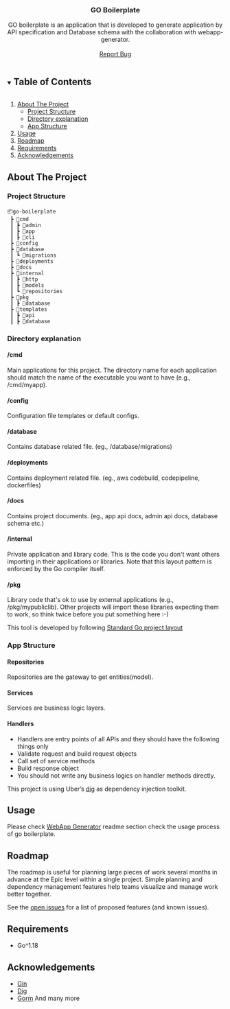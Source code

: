 <!-- PROJECT LOGO -->
<br />
<p align="center">
  <h3 align="center">GO Boilerplate</h3>
  <p align="center">
    GO boilerplate is an application that is developed to generate application by API specification and Database schema with the collaboration with webapp-generator.
    <br />
    <br />
    <a href="https://github.com/takaaki-mizuno/webapp-generator/issues/new">Report Bug</a>
  </p>
</p>

<!-- TABLE OF CONTENTS -->
<details open="open">
  <summary><h2 style="display: inline-block">Table of Contents</h2></summary>
  <ol>
    <li>
      <a href="#about-the-project">About The Project</a>
      <ul>
        <li><a href="#project-structure">Project Structure</a></li>
        <li><a href="#directory-explanation">Directory explanation</a></li>
        <li><a href="#app-structure">App Structure</a></li>
      </ul>
    </li>
    <li>
      <a href="#usage">Usage</a>
    </li>
    <li><a href="#roadmap">Roadmap</a></li>
    <li><a href="#requirements">Requirements</a></li>
    <li><a href="#acknowledgements">Acknowledgements</a></li>
  </ol>
</details>

<!-- ABOUT THE PROJECT -->

## About The Project

### Project Structure

```
📦go-boilerplate
 ┣ 📂cmd
 ┃ ┣ 📂admin
 ┃ ┣ 📂app
 ┃ ┣ 📂cli
 ┣ 📂config
 ┣ 📂database
 ┃ ┗ 📂migrations
 ┣ 📂deployments
 ┣ 📂docs
 ┣ 📂internal
 ┃ ┣ 📂http
 ┃ ┣ 📂models
 ┃ ┗ 📂repositories
 ┣ 📂pkg
 ┃ ┣ 📂database
 ┣ 📂templates
 ┃ ┣ 📂api
 ┃ ┣ 📂database
```

### Directory explanation

#### /cmd

Main applications for this project. The directory name for each application should match the name of the executable you want to have (e.g., /cmd/myapp).

#### /config

Configuration file templates or default configs.

#### /database

Contains database related file. (eg., /database/migrations)

#### /deployments

Contains deployment related file. (eg., aws codebuild, codepipeline, dockerfiles)

#### /docs

Contains project documents. (eg., app api docs, admin api docs, database schema etc.)

#### /internal

Private application and library code. This is the code you don't want others importing in their applications or libraries. Note that this layout pattern is enforced by the Go compiler itself.

#### /pkg

Library code that's ok to use by external applications (e.g., /pkg/mypubliclib). Other projects will import these libraries expecting them to work, so think twice before you put something here :-)

This tool is developed by following [Standard Go project layout](https://github.com/golang-standards/project-layout)

### App Structure

#### Repositories

Repositories are the gateway to get entities(model).

#### Services

Services are business logic layers.

#### Handlers

-   Handlers are entry points of all APIs and they should have the following things only
-   Validate request and build request objects
-   Call set of service methods
-   Build response object
-   You should not write any business logics on handler methods directly.

This project is using Uber’s [dig](https://github.com/uber-go/dig) as dependency injection toolkit.

<!-- USAGE EXAMPLES -->

## Usage

Please check [WebApp Generator](https://github.com/takaaki-mizuno/webapp-generator) readme section check the usage process of go boilerplate.

<!-- ROADMAP -->

## Roadmap

The roadmap is useful for planning large pieces of work several months in advance at the Epic level within a single project. Simple planning and dependency management features help teams visualize and manage work better together.

See the [open issues](https://github.com/takaaki-mizuno/go-boilerplate/issues?q=is%3Aopen+is%3Aissue) for a list of proposed features (and known issues).

<!-- REQUIREMENTS -->

## Requirements

-   Go^1.18

<!-- ACKNOWLEDGEMENTS -->

## Acknowledgements

-   [Gin](https://gin-gonic.com)
-   [Dig](https://pkg.go.dev/go.uber.org/dig)
-   [Gorm](https://gorm.io)
    And many more
